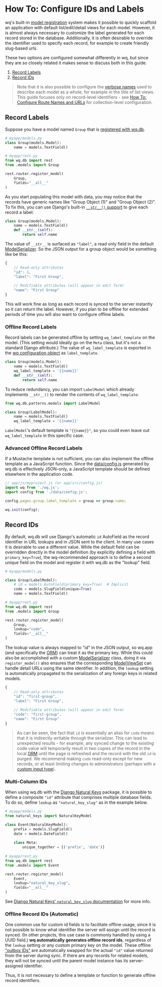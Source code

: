 # How To: Configure IDs and Labels

wq's built-in [model registration][router] system makes it possible to quickly scaffold an application with default list/edit/detail views for each model.  However, it is almost always necessary to customize the label generated for each record stored in the database.  Additionally, it is often desirable to override the identifier used to specify each record, for example to create friendly slug-based urls.

These two options are configured somewhat differently in wq, but since they are so closely related it makes sense to discuss both in this guide.

 1. [Record Labels](#record-labels)
 2. [Record IDs](#record-ids)
 
> Note that it is also possible to configure the [verbose names][configure-route-names-and-urls] used to describe each model as a whole, for example in the title of list views.   This guide focuses only on record-level identifiers - see [How To: Configure Route Names and URLs][configure-route-names-and-urls] for collection-level configuration.

## Record Labels

Suppose you have a model named `Group` that is [registered with wq.db][router].

```python
# myapp/models.py
class Group(models.Model):
    name = models.TextField()

# myapp/rest.py
from wq.db import rest
from .models import Group

rest.router.register_model(
    Group,
    fields="__all__"
)
```

As you start populating this model with data, you may notice that the records have generic names like "Group Object (1)" and "Group Object (2)".  To fix this, you can use Django's built-in [`__str__()` support][django:__str__] to give each record a label:

```python
class Group(models.Model):
    name = models.TextField()
    def __str__(self):
        return self.name
```

The value of `__str__` is surfaced as `"label"`, a read only field in the default [ModelSerializer].  So the JSON output for a group object would be something like be this:

```javascript
{
    // Read-only attributes
    "id": 1,
    "label": "First Group",
    
    // Modifiable attributes (will appear in edit form)
    "name": "First Group"
}
```

This will work fine as long as each record is synced to the server instantly so it can return the label.  However, if you plan to be offline for extended periods of time you will also want to configure offline labels.

### Offline Record Labels

Record labels can be generated offline by setting `wq_label_template` on the model.  (This setting would ideally go on the `Meta` class, but it's not a standard Django attribute.)  The value of `wq_label_template` is exported in the [wq configuration object][config] as `label_template`.

```python
class Group(models.Model):
    name = models.TextField()
    wq_label_template = '{{name}}'
    def __str__(self):
        return self.name
```

To reduce redundancy, you can import `LabelModel` which already implements `__str__()` to render the contents of `wq_label_template`:

```python
from wq.db.patterns.models import LabelModel

class Group(LabelModel):
    name = models.TextField()
    wq_label_template = '{{name}}'
```

`LabelModel`'s default template is `"{{name}}"`, so you could even leave out `wq_label_template` in this specific case.

### Advanced Offline Record Labels

If a Mustache template is not sufficient, you can also implement the offline template as a JavaScript function.  Since the [data/config.js][config] generated by wq.db is effectively JSON-only, a JavaScript template should be defined elsewhere in the application code.

```js
// app/js/myproject.js (or app/src/config.js)
import wq from './wq.js';
import config from './data/config.js';

config.pages.group.label_template = group => group.name;

wq.init(config);
```

## Record IDs

By default, wq.db will use Django's automatic `id` AutoField as the record identifier in URL lookups and in JSON sent to the client.  In many use cases it is desirable to use a different value.  While the default field can be overridden directly in the model definition (by explicitly defining a field with `primary_key=True`), the wq-recommended approach is to define a second unique field on the model and register it with wq.db as the "lookup" field.

```python
# myapp/models.py

class Group(LabelModel):
    # id = models.AutoField(primary_key=True)  # Implicit
    code = models.SlugField(unique=True)
    name = models.TextField()

# myapp/rest.py
from wq.db import rest
from .models import Group

rest.router.register_model(
    Group,
    lookup="code",
    fields="__all__"
)
```

The lookup value is always mapped to "id" in the JSON output, so wq.app (and specifically the [ORM][@wq/model]) can treat it as the primary key.  While this could also be accomplished with a custom [ModelSerializer] class, doing it via `register_model()` also ensures that the corresponding [ModelViewSet] can handle detail URLs using the same identifier.  In addition, the `lookup` setting is automatically propagated to the serialization of any foreign keys in related models.

```javascript
{
    // Read-only attributes
    "id": "first-group",
    "label": "First Group",
    
    // Modifiable attributes (will appear in edit form)
    "code": "first-group",
    "name": "First Group"
}
```

> As can be seen, the fact that `id` is essentially an alias for `code` means that it is indirectly writable through the serializer.  This can lead to unexpected results - for example, any synced change to the existing code value will temporarily result in two copies of the record in the local [ORM][@wq/model] until the page is refreshed and the record with the old `id` is purged.  We recommend making `code` read-only except for new records, or at least limiting changes to administrators (perhaps with a [custom input type][define-a-custom-input-type]).

### Multi-Column IDs

When using wq.db with the [Django Natural Keys] package, it is possible to define a composite `"id"` attribute that comprises multiple database fields.  To do so, define `lookup` as `"natural_key_slug"` as in the example below.

```python
# myapp/models.py
from natural_keys import NaturalKeyModel

class Event(NaturalKeyModel):
    prefix = models.SlugField()
    date = models.DateField()
    
    class Meta:
        unique_together = [('prefix', 'date')]
        
# myapp/rest.py
from wq.db import rest
from .models import Event

rest.router.register_model(
    Event,
    lookup="natural_key_slug",
    fields="__all__"
)
```

See [Django Natural Keys' `natural_key_slug` documentation][natural_key_slug] for more info.

### Offline Record IDs (Automatic)

One common use for custom id fields is to facilitate offline usage, since it is not possible to know what identifier the server will assign until the record is synced.  (In other projects, this use case is commonly handled by using a UUID field.)  **wq automatically generates offline record ids**, regardless of the `lookup` setting or any custom primary key on the model.  These offline ["outbox IDs"][@wq/outbox] are automatically swapped for the actual `"id"` value returned from the server during sync.  If there are any records for related models, they will not be synced until the parent model instance has its server-assigned identifier.

Thus, it is not necessary to define a template or function to generate offline record identifiers.

[router]: https://wq.io/docs/router
[configure-route-names-and-urls]: ./configure-route-names-and-urls.md
[django:__str__]: https://docs.djangoproject.com/en/3.1/ref/models/instances/#django.db.models.Model.__str__
[config]: https://wq.io/docs/config
[@wq/model]: https://wq.io/docs/model-js
[ModelSerializer]: https://wq.io/docs/serializers
[ModelViewSet]: https://wq.io/docs/views
[Django Natural Keys]: https://github.com/wq/django-natural-keys
[natural_key_slug]: https://github.com/wq/django-natural-keys#natural-key-slugs
[@wq/outbox]: https://wq.io/docs/outbox-js
[define-a-custom-input-type]: ./define-a-custom-input-type.md
